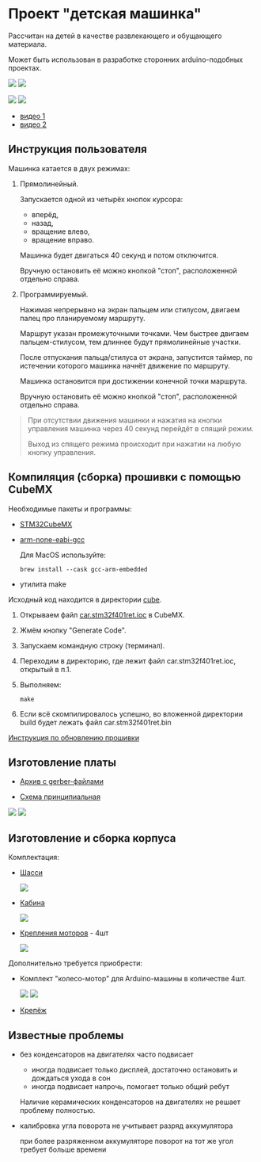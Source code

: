 
# Проект "детская машинка"

Рассчитан на детей в качестве развлекающего и обущающего материала.

Может быть использован в разработке сторонних arduino-подобных проектах.

![](doc/main.full.jpg)
![](doc/main.inner.jpg)

![](doc/main.moto.jpg) ![](doc/main.pcb.jpg)


- [видео 1](https://disk.yandex.ru/d/IK6FT8vPRshmdA/IMG_3110.MOV)
- [видео 2](https://disk.yandex.ru/d/IK6FT8vPRshmdA/IMG_3111.MOV)

## Инструкция пользователя

Машинка катается в двух режимах:

1. Прямолинейный.

    Запускается одной из четырёх кнопок курсора:

    - вперёд,
    - назад,
    - вращение влево,
    - вращение вправо.

    Машинка будет двигаться 40 секунд и потом отключится.

    Вручную остановить её можно кнопкой "стоп", расположенной отдельно справа.

2. Программируемый.

    Нажимая непрерывно на экран пальцем или стилусом, двигаем палец
    про планируемому маршруту.

    Маршрут указан промежуточными точками. Чем быстрее двигаем пальцем-стилусом,
    тем длиннее будут прямолинейные участки.

    После отпускания пальца/стилуса от экрана, запустится таймер, по истечении
    которого машинка начнёт движение по маршруту.

    Машинка остановится при достижении конечной точки маршрута.

    Вручную остановить её можно кнопкой "стоп", расположенной отдельно справа.

> При отсутствии движения машинки и нажатия на кнопки управления
> машинка через 40 секунд перейдёт в спящий режим.
>
> Выход из спящего режима происходит при нажатии на любую кнопку управления.

## Компиляция (сборка) прошивки с помощью CubeMX

Необходимые пакеты и программы:

- [STM32CubeMX](https://www.st.com/en/development-tools/stm32cubemx.html)

- [arm-none-eabi-gcc](https://developer.arm.com/downloads/-/gnu-rm)

    Для MacOS используйте:

    ```
    brew install --cask gcc-arm-embedded
    ```

- утилита make

Исходный код находится в директории [cube](cube).

1. Открываем файл [car.stm32f401ret.ioc](cube/car.stm32f401ret.ioc) в CubeMX.

2. Жмём кнопку "Generate Code".

3. Запускаем командную строку (терминал).

4. Переходим в директорию, где лежит файл car.stm32f401ret.ioc, открытый в п.1.

5. Выполняем:

    ```
    make
    ```

6. Если всё скомпилировалось успешно, во вложенной директории build будет лежать файл car.stm32f401ret.bin

[Инструкция по обновлению прошивки](doc/fwburn/README.md)


## Изготовление платы

- [Архив с gerber-файлами](hw/v1.0/car.v.1.0.zip)

- [Схема принципиальная](hw/v1.0/car.v1.0.jpg)

![](doc/pcb.top.png) ![](doc/pcb.bottom.png)


## Изготовление и сборка корпуса

Комплектация:

- [Шасси](model/car-chassis.stl)

    ![](doc/model.chassis.png)

- [Кабина](model/car-cabine.stl)

    ![](doc/model.cabine.png)

- [Крепления моторов](model/car-motoclip.stl) - 4шт

    ![](doc/model.motoclip.png)

Дополнительно требуется приобрести:

- Комплект "колесо-мотор" для Arduino-машины в количестве 4шт.

    ![](doc/arducar.motor.jpg) ![](doc/arducar.wheel.jpg)

- [Крепёж](model/bolt.md)

## Известные проблемы

- без конденсаторов на двигателях часто подвисает

    - иногда подвисает только дисплей, достаточно остановить и дождаться ухода в сон
    - иногда подвисает напрочь, помогает только общий ребут

    Наличие керамических конденсаторов на двигателях не решает проблему полностью.

- калибровка угла поворота не учитывает разряд аккумулятора

    при более разряженном аккумуляторе поворот на тот же угол требует больше времени
